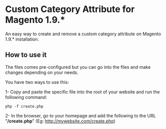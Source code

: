 # Custom Category Attribute for Magento 1.9.*
An easy way to create and remove a custom category attribute on Magento 1.9.* installation.

## How to use it
 The files comes pre-configured but you can go into the files and make changes depending on your needs.
 
You have two ways to use this:

1- Copy and paste the specific file into the root of your website and run the following command:
 ```
php -f create.php
```

2- In the browser, go to your homepage and add the following to the URL "**/create.php**" (Eg: http://mywebsite.com/create.php)
